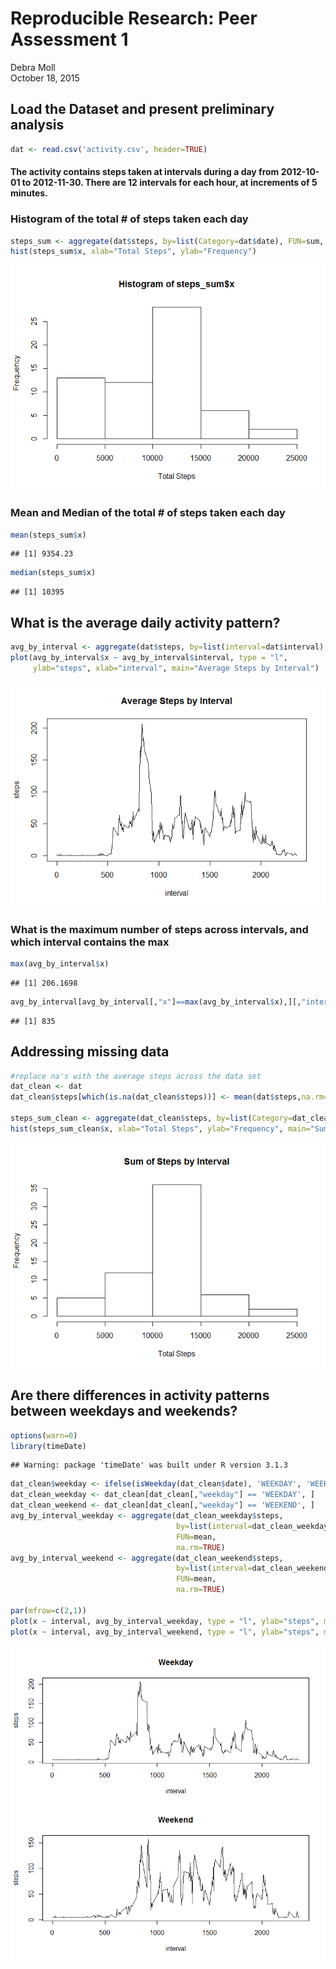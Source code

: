 # Reproducible Research: Peer Assessment 1
Debra Moll  
October 18, 2015  


## Load the Dataset and present preliminary analysis

```r
dat <- read.csv('activity.csv', header=TRUE)
```

#### The activity contains steps taken at intervals during a day from 2012-10-01 to 2012-11-30. There are 12 intervals for each hour, at increments of 5 minutes. 

### Histogram of the total # of steps taken each day

```r
steps_sum <- aggregate(dat$steps, by=list(Category=dat$date), FUN=sum, na.rm=TRUE)
hist(steps_sum$x, xlab="Total Steps", ylab="Frequency")
```

![](PA1_template_files/figure-html/unnamed-chunk-2-1.png) 

### Mean and Median of the total # of steps taken each day

```r
mean(steps_sum$x)  
```

```
## [1] 9354.23
```

```r
median(steps_sum$x) 
```

```
## [1] 10395
```


## What is the average daily activity pattern?

```r
avg_by_interval <- aggregate(dat$steps, by=list(interval=dat$interval), FUN=mean, na.rm=TRUE)
plot(avg_by_interval$x ~ avg_by_interval$interval, type = "l", 
     ylab="steps", xlab="interval", main="Average Steps by Interval")  
```

![](PA1_template_files/figure-html/unnamed-chunk-4-1.png) 

### What is the maximum number of steps across intervals, and which interval contains the max

```r
max(avg_by_interval$x)
```

```
## [1] 206.1698
```

```r
avg_by_interval[avg_by_interval[,"x"]==max(avg_by_interval$x),][,"interval"]
```

```
## [1] 835
```


## Addressing missing data

```r
#replace na's with the average steps across the data set
dat_clean <- dat
dat_clean$steps[which(is.na(dat_clean$steps))] <- mean(dat$steps,na.rm=TRUE)

steps_sum_clean <- aggregate(dat_clean$steps, by=list(Category=dat_clean$date), FUN=sum, na.rm=TRUE)
hist(steps_sum_clean$x, xlab="Total Steps", ylab="Frequency", main="Sum of Steps by Interval")
```

![](PA1_template_files/figure-html/unnamed-chunk-6-1.png) 


## Are there differences in activity patterns between weekdays and weekends?


```r
options(warn=0)
library(timeDate)
```

```
## Warning: package 'timeDate' was built under R version 3.1.3
```

```r
dat_clean$weekday <- ifelse(isWeekday(dat_clean$date), 'WEEKDAY', 'WEEKEND')
dat_clean_weekday <- dat_clean[dat_clean[,"weekday"] == 'WEEKDAY', ]
dat_clean_weekend <- dat_clean[dat_clean[,"weekday"] == 'WEEKEND', ]
avg_by_interval_weekday <- aggregate(dat_clean_weekday$steps, 
                                     by=list(interval=dat_clean_weekday$interval), 
                                     FUN=mean, 
                                     na.rm=TRUE)
avg_by_interval_weekend <- aggregate(dat_clean_weekend$steps, 
                                     by=list(interval=dat_clean_weekend$interval), 
                                     FUN=mean, 
                                     na.rm=TRUE)

par(mfrow=c(2,1))
plot(x ~ interval, avg_by_interval_weekday, type = "l", ylab="steps", main="Weekday")
plot(x ~ interval, avg_by_interval_weekend, type = "l", ylab="steps", main="Weekend")
```

![](PA1_template_files/figure-html/unnamed-chunk-7-1.png) 

